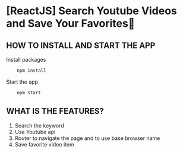 [ReactJS] Search Youtube Videos and Save Your Favorites📝
============================================================

## HOW TO INSTALL AND START THE APP

Install packages 
```sh
	npm install 
```
Start the app
```sh
	npm start
```

## WHAT IS THE FEATURES?
1. Search the keyword
2. Use Youtube api 
3. Router to navigate the page and to use base browser name
4. Save favorite video item
